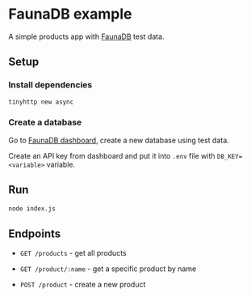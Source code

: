 # FaunaDB example

A simple products app with [FaunaDB](https://fauna.com) test data.

## Setup

### Install dependencies

```sh
tinyhttp new async
```

### Create a database

Go to [FaunaDB dashboard](https://dashboard.fauna.com), create a new database using test data.

Create an API key from dashboard and put it into `.env` file with `DB_KEY=<variable>` variable.

## Run

```sh
node index.js
```

## Endpoints

- `GET /products` - get all products

- `GET /product/:name` - get a specific product by name

- `POST /product` - create a new product

